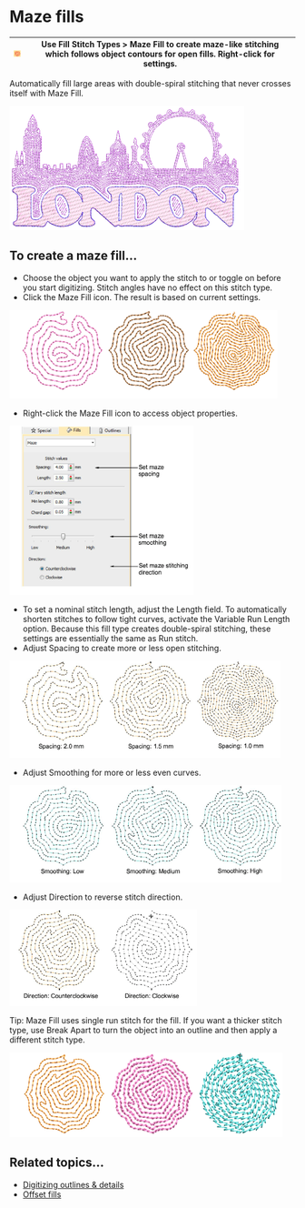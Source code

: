 # Maze fills

| ![MazeFill00093.png](assets/MazeFill00093.png) | Use Fill Stitch Types > Maze Fill to create maze-like stitching which follows object contours for open fills. Right-click for settings. |
| ---------------------------------------------- | --------------------------------------------------------------------------------------------------------------------------------------- |

Automatically fill large areas with double-spiral stitching that never crosses itself with Maze Fill.

![MazeFillSample.png](assets/MazeFillSample.png)

## To create a maze fill...

- Choose the object you want to apply the stitch to or toggle on before you start digitizing. Stitch angles have no effect on this stitch type.
- Click the Maze Fill icon. The result is based on current settings.

![MazeFill1.png](assets/MazeFill1.png)

- Right-click the Maze Fill icon to access object properties.

![specialty00094.png](assets/specialty00094.png)

- To set a nominal stitch length, adjust the Length field. To automatically shorten stitches to follow tight curves, activate the Variable Run Length option. Because this fill type creates double-spiral stitching, these settings are essentially the same as Run stitch.
- Adjust Spacing to create more or less open stitching.

![MazeFill2.png](assets/MazeFill2.png)

- Adjust Smoothing for more or less even curves.

![MazeFill3.png](assets/MazeFill3.png)

- Adjust Direction to reverse stitch direction.

![MazeFill4.png](assets/MazeFill4.png)

Tip: Maze Fill uses single run stitch for the fill. If you want a thicker stitch type, use Break Apart to turn the object into an outline and then apply a different stitch type.

![MazeFillSample2.png](assets/MazeFillSample2.png)

## Related topics...

- [Digitizing outlines & details](../../Digitizing/input/Digitizing_outlines_details)
- [Offset fills](../curves/Offset_fills)

